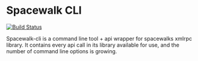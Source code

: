 Spacewalk CLI
=============

[![Build Status](https://ci.makewhatis.com/job/spacewalk-cli/badge/icon)](https://ci.makewhatis.com/job/spacewalk-cli/)

Spacewalk-cli is a command line tool + api wrapper for spacewalks xmlrpc library. It contains every api call in its
library available for use, and the number of command line options is growing.


